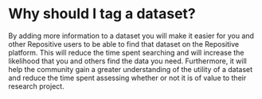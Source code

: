 # Why should I tag a dataset?

By adding more information to a dataset you will make it easier for you and other Repositive users to be able to find that dataset on the Repositive platform. This will reduce the time spent searching and will increase the likelihood that you and others find the data you need. Furthermore, it will help the community gain a greater understanding of the utility of a dataset and reduce the time spent assessing whether or not it is of value to their research project.
